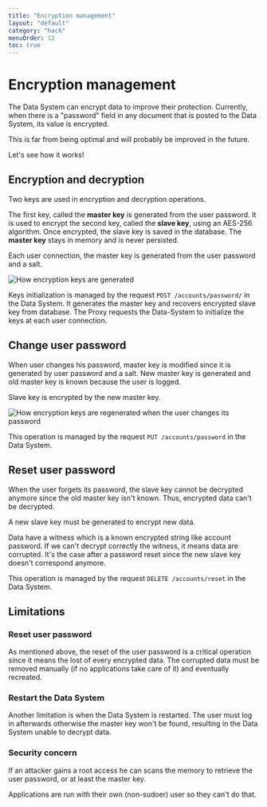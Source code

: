 ```yaml
---
title: "Encryption management"
layout: "default"
category: "hack"
menuOrder: 12
toc: true
---
```


# Encryption management
The Data System can encrypt data to improve their protection. Currently, when there is a "password" field in any document that is posted to the Data System, its value is encrypted.

This is far from being optimal and will probably be improved in the future.

Let's see how it works!

## Encryption and decryption
Two keys are used in encryption and decryption operations.

The first key, called the **master key** is generated from the user password. It is used to encrypt the second key, called the **slave key**, using an AES-256 algorithm. Once encrypted, the slave key is saved in the database. The **master key** stays in memory and is never persisted.

Each user connection, the master key is generated from the user password and a salt.

![How encryption keys are generated](/assets/images/encryption-workflow.jpg)

Keys initialization is managed by the request `POST /accounts/password/` in the Data System. It generates the master key and recovers encrypted slave key from database. The Proxy requests the Data-System to initialize the keys at each user connection.

## Change user password
When user changes his password, master key is modified since it is generated by user password and a salt. New master key is generated and old master key is known because the user is logged.

Slave key is encrypted by the new master key.

![How encryption keys are regenerated when the user changes its password](/assets/images/encryption-password-modification.jpg)

This operation is managed by the request `PUT /accounts/password` in the Data System.

## Reset user password
When the user forgets its password, the slave key cannot be decrypted anymore since the old master key isn't known. Thus, encrypted data can't be decrypted.

A new slave key must be generated to encrypt new data.

Data have a witness which is a known encrypted string like account password. If we can't decrypt correctly the witness, it means data are corrupted. It's the case after a password reset since the new slave key doesn't correspond anymore.

This operation is managed by the request `DELETE /accounts/reset` in the Data System.

## Limitations

### Reset user password
As mentioned above, the reset of the user password is a critical operation since it means the lost of every encrypted data. The corrupted data must be removed manually (if no applications take care of it) and eventually recreated.

### Restart the Data System
Another limitation is when the Data System is restarted. The user must log in afterwards otherwise the master key won't be found, resulting in the Data System unable to decrypt data.

### Security concern
If an attacker gains a root access he can scans the memory to retrieve the user password, or at least the master key.

Applications are run with their own (non-sudoer) user so they can't do that.

